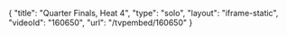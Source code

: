 {
    "title": "Quarter Finals, Heat 4",
    "type": "solo",
    "layout": "iframe-static",
    "videoId": "160650",
    "url": "\/tvpembed\/160650"
}